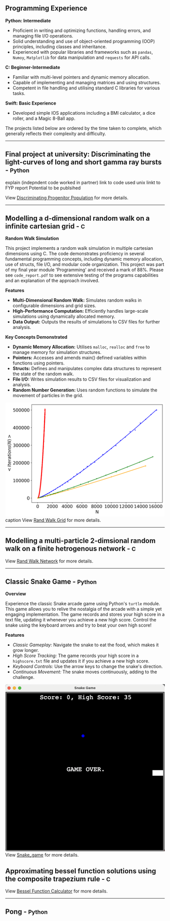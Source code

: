 ## Programming Experience

**Python: Intermediate**
- Proficient in writing and optimizing functions, handling errors, and managing file I/O operations.
- Solid understanding and use of object-oriented programming (OOP) principles, including classes and inheritance.
- Experienced with popular libraries and frameworks such as `pandas`, `Numoy`, `Matplotlib` for data manipulation and `requests` for API calls.

**C: Beginner-Intermediate**
- Familiar with multi-level pointers and dynamic memory allocation.
- Capable of implementing and managing matrices and using structures.
- Competent in file handling and utilising standard C libraries for various tasks.

**Swift: Basic Experience**
- Developed simple IOS applications including a BMI calculator, a dice roller, and a Magic 8-Ball app.

The projects listed below are ordered by the time taken to complete, which generally reflects their complexity and difficulty.

---

## Final project at university: Discriminating the light-curves of long and short gamma ray bursts - <small>Python</small>
explain (indepndent code worked in partner) 
link to code
used unix 
linkt to FYP report 
Potential to be publsihed 

View [Discriminating Progenitor Population](https://github.com/ryancoulman/Discriminating-Progenitor-Population-GRBs) for more details.

---

## Modelling a d-dimensional random walk on a infinite cartesian grid - <small>C</small>

**Random Walk Simulation**

This project implements a random walk simulation in multiple cartesian dimensions using C. The code demonstrates proficiency in several fundamental programming concepts, including dynamic memory allocation, use of structs, file I/O, and modular code organization.
This project was part of my final year module 'Programming' and received a mark of 88%. Please see `code_report.pdf` to see extensive testing of the programs capabilities and an explanation of the approach involved.   

**Features**

- **Multi-Dimensional Random Walk:** Simulates random walks in configurable dimensions and grid sizes.
- **High-Performance Computation:** Efficiently handles large-scale simulations using dynamically allocated memory.
- **Data Output:** Outputs the results of simulations to CSV files for further analysis.

**Key Concepts Demonstrated**

- **Dynamic Memory Allocation:** Utilises `malloc`, `realloc` and `free` to manage memory for simulation structures.
- **Pointers:** Accesses and amends main() defined variables within functions using pointers.
- **Structs:** Defines and manipulates complex data structures to represent the state of the random walk.
- **File I/O:** Writes simulation results to CSV files for visualization and analysis.
- **Random Number Generation:** Uses random functions to simulate the movement of particles in the grid.

![Logo](images/rand_walk_grid_4d.png)
caption
View [Rand Walk Grid](https://github.com/ryancoulman/d-Dimensional-Random-Walk-Grid) for more details.

---

## Modelling a multi-particle 2-dimsional random walk on a finite hetrogenous network - <small>C</small>

View [Rand Walk Network](https://github.com/ryancoulman/2D-Random-Walk-Network) for more details.

---

## Classic Snake Game - <small>Python</small>

**Overview**

Experience the classic Snake arcade game using Python's `turtle` module. This game allows you to relive the nostalgia of the arcade with a simple yet engaging implementation. The game records and stores your high score in a text file, updating it whenever you achieve a new high score. Control the snake using the keyboard arrows and try to beat your own high score!

**Features**

- *Classic Gameplay:* Navigate the snake to eat the food, which makes it grow longer.
- *High Score Tracking:* The game records your high score in a `highscore.txt` file and updates it if you achieve a new high score.
- *Keyboard Controls:* Use the arrow keys to change the snake's direction.
- *Continuous Movement:* The snake moves continuously, adding to the challenge.

![Logo](images/snake-game-image.png)
View [Snake_game](https://github.com/ryancoulman/Snake-Game) for more details.

## Approximating bessel function solutions using the composite trapezium rule - <small>C</small>

View [Bessel Function Calculator](https://github.com/ryancoulman/CTR-Bessel-Function-Calculator) for more details.

---

## Pong - <small>Python</small>
